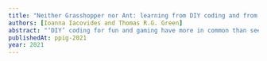 ```yaml
---
title: "Neither Grasshopper nor Ant: learning from DIY coding and from gaming [WIP]"
authors: [Ioanna Iacovides and Thomas R.G. Green]
abstract: "‘DIY’ coding for fun and gaming have more in common than seems to have been noticed, both notationally (no abstractions, no juxtaposability, etc) and in the user experiences (challenge, breakdowns, breakthroughs). We argue that some familiar claims about end-user programming, such as a need for domain-specific languages, do not apply to DIY coding, and that lightweight optional features such as ‘abstraction by accretion’ could help both DIY coders and gamers when the project grew too big."
publishedAt: ppig-2021
year: 2021
---
```

